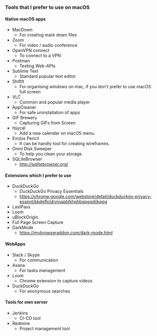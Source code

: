 ### Tools that I prefer to use on macOS

#### Native macOS apps

- MacDown
	- For creating mark down files
- Zoom
	- For video / audio conference
- OpenVPN connect
	- To connect to a VPN
- Postman
	- Testing Web-APIs
- Sublime Text
	- Standard popular text editor
- ShiftIt
	- For organising windows on mac, if you don't prefer to use macOS full screen
- VLC
	- Common and popular media player
- AppCleaner
	- For safe uninstallation of apps
- GIF Brewery
	- Capturing GIFs from Screen
- Itsycal
	- Add a new calendar on macOS menu.
- Evolus Pencil
	- It can be handly tool for creating wireframes.
- Omni Disk Sweeper
	- To help you clean your storage.
- SQLiteBrowser
	- http://sqlitebrowser.org/


#### Extensions which I prefer to use

- DuckDuckGo
	- DuckDuckGo Privacy Essentials
	- https://chrome.google.com/webstore/detail/duckduckgo-privacy-essent/bkdgflcldnnnapblkhphbgpggdiikppg
- LastPass
- Loom
- uBlockOrigin
- Full Page Screen Capture
- DarkMode
	- https://mybrowseraddon.com/dark-mode.html

#### WebApps

- Slack / Skype
	- For communication
- Asana
	- For tasks management
- Loom
	- Chrome extension to capture videos
- DuckDuckGo
	- For anonymous searches


#### Tools for own server

- Jenkins
	- CI-CD tool
- Redmine
	- Project management tool